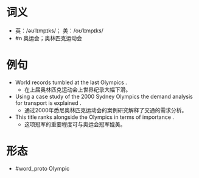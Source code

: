 # 词义
- 英：/əʊˈlɪmpɪks/； 美：/oʊˈlɪmpɪks/
- #n 奥运会；奥林匹克运动会
# 例句
- World records tumbled at the last Olympics .
	- 在上届奥林匹克运动会上世界纪录大幅下滑。
- Using a case study of the 2000 Sydney Olympics the demand analysis for transport is explained .
	- 通过2000年悉尼奥林匹克运动会的案例研究解释了交通的需求分析。
- This title ranks alongside the Olympics in terms of importance .
	- 这项冠军的重要程度可与奥运会冠军媲美。
# 形态
- #word_proto Olympic

